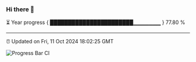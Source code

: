 ### Hi there 👋

⏳ Year progress { ███████████████████████▁▁▁▁▁▁▁ } 77.80 %

---

⏰ Updated on Fri, 11 Oct 2024 18:02:25 GMT

![Progress Bar CI](https://github.com/EinsPommes/EinsPommes/blob/main/.github/workflows/main.yml)
